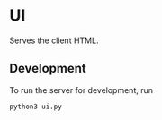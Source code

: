 # UI

Serves the client HTML.

## Development

To run the server for development, run

``` bash
python3 ui.py
```
